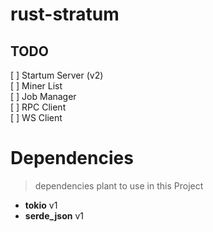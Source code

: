 # rust-stratum


## TODO
[ ] Startum Server (v2) <br>
[ ] Miner List <br>
[ ] Job Manager <br>
[ ] RPC Client <br>
[ ] WS Client <br>


# Dependencies
> dependencies plant to use in this Project
+ **tokio** v1
+ **serde_json** v1
